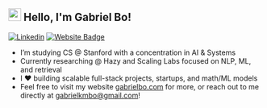 ##  <img src="https://media.giphy.com/media/hvRJCLFzcasrR4ia7z/giphy.gif" width="25"> Hello, I'm Gabriel Bo!
[![Linkedin](https://img.shields.io/badge/-LinkedIn-05122A?style=flat-square&logo=Linkedin&logoColor=white&link=https://www.linkedin.com/in/gabriel-bo/)](https://www.linkedin.com/in/gabriel-bo/)
[![Website Badge](https://img.shields.io/badge/-gabrielbo.com-05122A?style=flat-square&logo=Google-Chrome&logoColor=white&link=https://gabrielbo.com)](https://gabrielbo.com)

- I’m studying CS @ Stanford with a concentration in AI & Systems
- Currently researching @ Hazy and Scaling Labs focused on NLP, ML, and retrieval
- I ❤️ building scalable full-stack projects, startups, and math/ML models
- Feel free to visit my website [gabrielbo.com](https://gabrielbo.com) for more, or reach out to me directly at gabrielkmbo@gmail.com!
